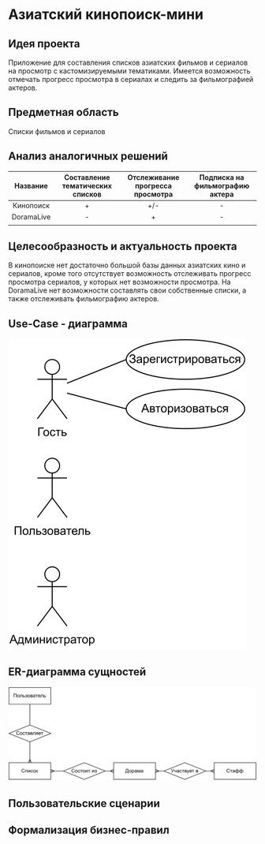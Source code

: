 # Азиатский кинопоиск-мини

## Идея проекта
Приложение для составления списков азиатских фильмов и сериалов на просмотр с кастомизируемыми тематиками. Имеется возможность отмечать прогресс просмотра в сериалах и следить за фильмографией актеров. 

## Предметная область

Списки фильмов и сериалов


## Анализ аналогичных решений 

| Название | Составление </br> тематических списков | Отслеживание </br> прогресса просмотра | Подписка на </br> фильмографию актера |
|:---:|:---:|:---:|:---:| 
| Кинопоиск | + | +/- | -|
| DoramaLive | - | + | - |
| | | |


## Целесообразность и актуальность проекта

В кинопоиске нет достаточно большой базы данных азиатских кино и сериалов, кроме того отсутствует возможность отслеживать прогресс просмотра сериалов, у которых нет возможности просмотра. На DoramaLive нет возможности составлять свои собственные списки, а также отслеживать фильмографию актеров.

## Use-Case - диаграмма

![use-case диаграмма](docs/img/use-case.svg)


## ER-диаграмма сущностей 

![er-диаграмма](docs/img/er-diagram.svg)

[//]: <(не путать с диаграммой БД – диаграмма сущность-связь не приземлена на конкретную СУБД и показывает сущности системы);>

## Пользовательские сценарии 

[//]: <(в текстовом виде)>

## Формализация бизнес-правил 

[//]: <(в виде BPMN)>
